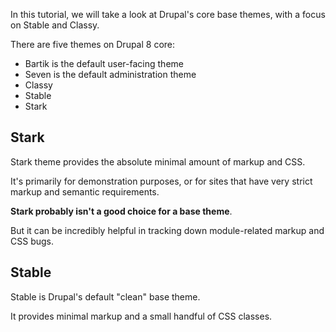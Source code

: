 In this tutorial, we will take a look at Drupal's core base themes, with a focus on Stable and Classy.

There are five themes on Drupal 8 core:

* Bartik is the default user-facing theme
* Seven is the default administration theme
* Classy
* Stable
* Stark

## Stark

Stark theme provides the absolute minimal amount of markup and CSS.

It's primarily for demonstration purposes, or for sites that have very strict markup and semantic requirements.

**Stark probably isn't a good choice for a base theme**.

But it can be incredibly helpful in tracking down module-related markup and CSS bugs.

## Stable

Stable is Drupal's default "clean" base theme. 

It provides minimal markup and a small handful of CSS classes.

